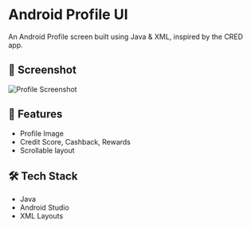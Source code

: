 # Android Profile UI

An Android Profile screen built using Java & XML, inspired by the CRED app.

## 📱 Screenshot

![Profile Screenshot](screenshots/profile_ui.jpg)

## 📌 Features
- Profile Image
- Credit Score, Cashback, Rewards
- Scrollable layout

## 🛠 Tech Stack
- Java
- Android Studio
- XML Layouts
